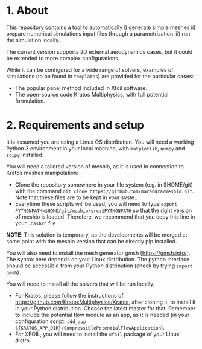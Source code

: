# 1. About

This repository contains a tool to automatically i) generate simple meshes ii) prepare numerical simulations input files through a parametrization iii) run the simulation locally. 

The current version supports 2D external aerodynamics cases, but it could be extended to more complex configurations. 

While it can be configured for a wide range of solvers, examples of simulations (to be found in `templates`) are provided for the particular cases:

- The popular panel method included in Xfoil software.
- The open-source code Kratos Multiphysics, with full potential formulation.

# 2. Requirements and setup

It is assumed you are using a Linux OS distribution. You will need a working Python 3 environment in your local machine, with `matplotlib`, `numpy` and `scipy` installed. 

You will need a tailored version of meshio, as it is used in connection to Kratos meshes manipulation:
 - Clone the repository somewhere in your file system (e.g. in $HOME/git) with the command `git clone https://github.com/marandra/meshio.git`. Note that these files are to be kept in your syste..
 - Everytime these scripts will be used, you will need to type `export PYTHONPATH=$HOME/git/meshio/src:$PYTHONPATH` so that the right version of meshio is loaded. Therefore, we recommend that you copy this line in your `.bashrc` file

>>>
**NOTE**: This solution is temporary, as the developments will be merged at some point with the meshio version that can be directly pip installed.
>>>

You will also need to install the mesh generator gmsh [https://gmsh.info/]. The syntax here depends on your Linux distribution. The python interface should be accessible from your Python distribution (check by trying `import gmsh`).

You will need to install all the solvers that will be run locally. 
- For Kratos, please follow the instructions of https://github.com/KratosMultiphysics/Kratos, after cloning it, to install it in your Python distribution. Choose the latest master for that. Remember to include the potential flow module as an app, as it is needed (in your configuration script: `add_app ${KRATOS_APP_DIR}/CompressiblePotentialFlowApplication`). 
- For XFOIL, you will need to install the `xfoil` package of your Linux distro.